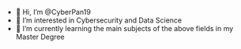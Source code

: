 - 👋 Hi, I’m @CyberPan19
- 👀 I’m interested in Cybersecurity and Data Science
- 🌱 I’m currently learning the main subjects of the above fields in my Master Degree


<!---
CyberPan19/CyberPan19 is a ✨ special ✨ repository because its `README.md` (this file) appears on your GitHub profile.
You can click the Preview link to take a look at your changes.
- 💞️ I’m looking to collaborate on projects in various subjects
- 📫 How to reach me
--->
